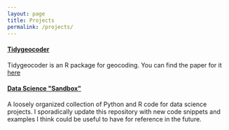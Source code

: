 ```yaml
---
layout: page
title: Projects
permalink: /projects/
---
```


#### [Tidygeocoder](https://jessecambon.github.io/tidygeocoder/)


<object data="https://www.theoj.org/joss-papers/joss.03544/10.21105.joss.03544.pdf" type="application/pdf" width="100%" height="500px">
<p>Tidygeocoder is an R package for geocoding. You can find the paper for it <a href="https://joss.theoj.org/papers/10.21105/joss.03544">here</a></p>
</object>


#### [Data Science "Sandbox"](https://github.com/jessecambon/Data-Science-Sandbox)

A loosely organized collection of Python and R code for data science projects. I sporadically update this repository with new code snippets and examples I think could be useful to have for reference in the future.